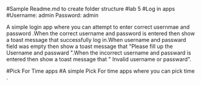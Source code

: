 #Sample Readme.md to create folder structure
#lab 5
#Log in apps
#Username: admin Password: admin

A simple login app where you can attempt to enter correct usernmae and password .When the correct username and password is entered then show a toast message that successfully log in.When username and passward field was empty then show a toast message that "Please fill up the
Username and passward ".When the incorrect username and passward is entered then show a toast message that " Invalid username or passward".

#Pick For Time apps
#A simple Pick For time apps where you can pick time .
